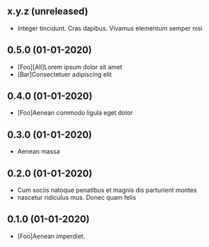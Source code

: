 ## x.y.z (unreleased)
- Integer tincidunt. Cras dapibus. Vivamus elementum semper nisi

## 0.5.0 (01-01-2020)
- [Foo][All]Lorem ipsum dolor sit amet
- [Bar]Consectetuer adipiscing elit

## 0.4.0 (01-01-2020)
- [Foo]Aenean commodo ligula eget dolor

## 0.3.0 (01-01-2020)
- Aenean massa

## 0.2.0 (01-01-2020)
- Cum sociis natoque penatibus et magnis dis parturient montes
- nascetur ridiculus mus. Donec quam felis

## 0.1.0 (01-01-2020)
- [Foo]Aenean imperdiet.
